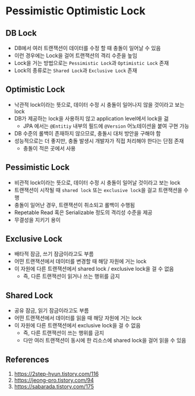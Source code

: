 # Pessimistic Optimistic Lock

## DB Lock

- DB에서 여러 트랜잭션이 데이터를 수정 할 때 충돌이 일어날 수 있음
- 이런 경우에는 Lock을 걸어 트랜잭션의 격리 수준을 높임
- Lock을 거는 방법으로는 `Pessimistic Lock`과 `Optimistic Lock` 존재
- Lock의 종류로는 `Shared Lock`과 `Exclusive Lock` 존재

## Optimistic Lock

- 낙관적 lock이라는 뜻으로, 데이터 수정 시 충돌이 일어나지 않을 것이라고 보는 lock
- DB가 제공하는 lock을 사용하지 않고 application level에서 lock을 걺
  - JPA 에서는 `@Entitiy` 내부의 필드에 `@Version` 어노테이션을 붙여 구현 가능
- DB 수준의 롤백이 존재하지 않으므로, 충돌시 대처 방안을 구해야 함
- 성능적으로는 더 좋지만, 충돌 발생시 개발자가 직접 처리해야 한다는 단점 존재
  - 충돌이 적은 곳에서 사용

## Pessimistic Lock

- 비관적 lock이라는 뜻으로, 데이터 수정 시 충돌이 일어날 것이라고 보는 lock
- 트랜잭션이 시작될 때 `shared lock` 또는 `exclusive lock`을 걸고 트랜잭션을 수행
- 충돌이 일어난 경우, 트랜잭션이 취소되고 롤백이 수행됨
- Repetable Read 혹은 Serializable 정도의 격리성 수준을 제공
- 무결성을 지키기 용이

## Exclusive Lock

- 배타적 잠금, 쓰기 잠금이라고도 부름
- 어떤 트랜잭션에서 데이터를 변경할 때 해당 자원에 거는 lock
- 이 자원에 다른 트랜잭션에서 shared lock / exclusive lock을 걸 수 없음
  - 즉, 다른 트랜잭션이 읽거나 쓰는 행위를 금지

## Shared Lock

- 공유 잠금, 읽기 잠금이라고도 부름
- 어떤 트랜잭션에서 데이터를 읽을 때 해당 자원에 거는 lock
- 이 자원에 다른 트랜잭션에서 exclusive lock을 걸 수 없음
  - 즉, 다른 트랜잭션이 쓰는 행위를 금지
  - 다만 여러 트랜잭션이 동시에 한 리소스에 shared lock을 걸어 읽을 수 있음

## References

1. https://2step-hyun.tistory.com/116
2. https://jeong-pro.tistory.com/94
3. https://sabarada.tistory.com/175
